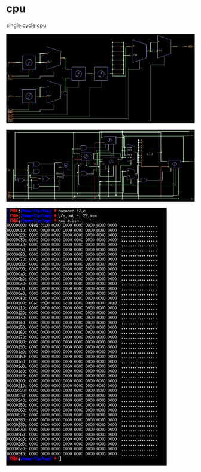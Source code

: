 # cpu
single cycle cpu

![format](https://github.com/BHa2R00/cpu/blob/main/20240426143411_803x383_scrot.png)

![format](https://github.com/BHa2R00/cpu/blob/main/20240426141155_980x373_scrot.png)

![format](https://github.com/BHa2R00/cpu/blob/main/20240426230824_429x690_scrot.png)
